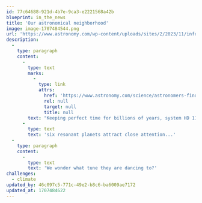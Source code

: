 ```yaml
---
id: 77c64688-921d-4b7e-9ca3-e2221568a42b
blueprint: in_the_news
title: 'Our astronomical neighborhood'
image: image-1707484544.png
url: 'https://www.astronomy.com/wp-content/uploads/sites/2/2023/11/infographic-HD110067.png?w=620&resize=620%2C349'
description:
  -
    type: paragraph
    content:
      -
        type: text
        marks:
          -
            type: link
            attrs:
              href: 'https://www.astronomy.com/science/astronomers-find-six-planets-orbiting-in-resonance/'
              rel: null
              target: null
              title: null
        text: "Keeping perfect time for billions of years, system HD 110067's "
      -
        type: text
        text: 'six resonant planets attract close attention...'
  -
    type: paragraph
    content:
      -
        type: text
        text: 'We wonder what tune they are dancing to?'
challenges:
  - climate
updated_by: 46c097c5-771c-49e2-b8c6-ba6009ae7172
updated_at: 1707484622
---
```

